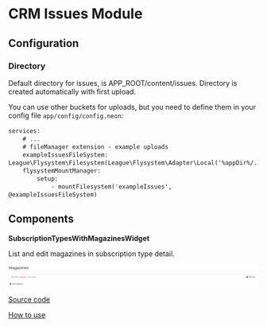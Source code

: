 # CRM Issues Module

## Configuration

### Directory

Default directory for issues, is APP_ROOT/content/issues. Directory is created automatically with first upload.

You can use other buckets for uploads, but you need to define them in your config file `app/config/config.neon`:

```neon
services:	
	# ...
	# fileManager extension - example uploads
	exampleIssuesFileSystem: League\Flysystem\Filesystem(League\Flysystem\Adapter\Local('%appDir%/../content/examples_issues'))
	flysystemMountManager:
		setup:
			- mountFilesystem('exampleIssues', @exampleIssuesFileSystem)
```

## Components

**SubscriptionTypesWithMagazinesWidget**

List and edit magazines in subscription type detail.

![alt text](docs/magazines.png "List and edit magazines in subscription type detail")

[Source code](https://github.com/remp2020/crm-issues-module/blob/78e8d18663d98e4e406a18529374e73f1a78950f/src/components/SubscriptionTypesWithMagazinesWidget/SubscriptionTypesWithMagazinesWidget.php#L1)

[How to use](https://github.com/remp2020/crm-issues-module/blob/78e8d18663d98e4e406a18529374e73f1a78950f/src/IssuesModule.php#L68)